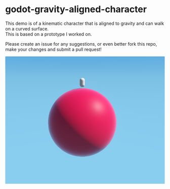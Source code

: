 # godot-gravity-aligned-character

This demo is of a kinematic character that is aligned to gravity and can walk on a curved surface.  
This is based on a prototype I worked on.

Please create an issue for any suggestions, or even better fork this repo, make your changes and submit a pull request!

![](gravity-aligned-character.png?raw=true)
